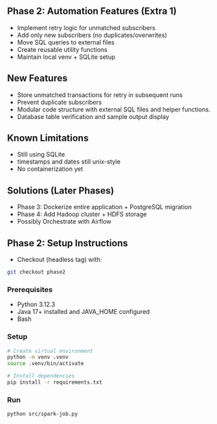 ## Phase 2: Automation Features (Extra 1)
- Implement retry logic for unmatched subscribers
- Add only new subscribers (no duplicates/overwrites)
- Move SQL queries to external files
- Create reusable utility functions
- Maintain local venv + SQLite setup

## New Features
- Store unmatched transactions for retry in subsequent runs
- Prevent duplicate subscribers
- Modular code structure with external SQL files and helper functions.
- Database table verification and sample output display

## Known Limitations
- Still using SQLite
- timestamps and dates still unix-style
- No containerization yet


## Solutions (Later Phases)
- Phase 3: Dockerize entire application + PostgreSQL migration
- Phase 4: Add Hadoop cluster + HDFS storage
- Possibly Orchestrate with Airflow


## Phase 2: Setup Instructions
- Checkout (headless tag) with:
```bash
git checkout phase2
```

### Prerequisites

- Python 3.12.3
- Java 17+ installed and JAVA_HOME configured
- Bash

### Setup

```bash
# Create virtual environment
python -m venv .venv
source .venv/bin/activate

# Install dependencies
pip install -r requirements.txt
```

### Run
```bash
python src/spark-job.py
```